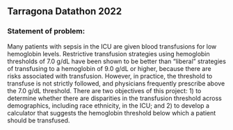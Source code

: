 ## Tarragona Datathon 2022

### Statement of problem:
Many patients with sepsis in the ICU are given blood transfusions for low hemoglobin levels. Restrictive transfusion strategies  using hemoglobin thresholds of 7.0 g/dL have been shown to be better than “liberal” strategies of transfusing to a hemoglobin of 9.0 g/dL or higher, because there are risks associated with transfusion. However, in practice, the threshold to transfuse  is not strictly followed, and physicians frequently prescribe above the 7.0 g/dL threshold. There are two objectives of this project: 1) to determine whether there are disparities in the transfusion threshold across demographics, including race ethnicity, in the ICU; and 2) to develop a calculator that suggests the hemoglobin threshold below which a patient should be transfused.
